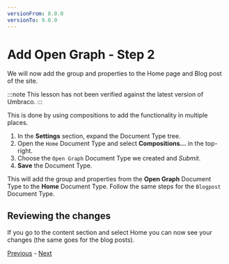 ```yaml
---
versionFrom: 8.0.0
versionTo: 9.0.0
---
```


# Add Open Graph - Step 2

We will now add the group and properties to the Home page and Blog post of the site.

:::note
This lesson has not been verified against the latest version of Umbraco.
:::

This is done by using compositions to add the functionality in multiple places.

1. In the **Settings** section, expand the Document Type tree.
2. Open the `Home` Document Type and select **Compositions...** in the top-right.
3. Choose the `Open Graph` Document Type we created and *Submit*.
4. **Save** the Document Type.

This will add the group and properties from the **Open Graph** Document Type to the **Home** Document Type. Follow the same steps for the `Blogpost` Document Type.

## Reviewing the changes

If you go to the content section and select Home you can now see your changes (the same goes for the blog posts).

[Previous](step-1.md) - [Next](step-3.md)
